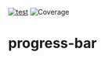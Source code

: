 [![test](https://github.com/disco07/progress-bar/actions/workflows/test.yml/badge.svg?branch=main)](https://github.com/disco07/progress-bar/actions/workflows/test.yml)
![Coverage](https://img.shields.io/badge/Coverage-72.0%25-brightgreen)

# progress-bar
